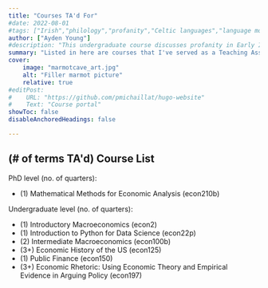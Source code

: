 ```yaml
---
title: "Courses TA'd For" 
#date: 2022-08-01
#tags: ["Irish","philology","profanity","Celtic languages","language modernization"]
author: ["Ayden Young"]
#description: "This undergraduate course discusses profanity in Early Irish." 
summary: "Listed in here are courses that I've served as a Teaching Assistant for during my time as a graduate student at UCSC." 
cover:
    image: "marmotcave_art.jpg"
    alt: "Filler marmot picture"
    relative: true
#editPost:
#    URL: "https://github.com/pmichaillat/hugo-website"
#    Text: "Course portal"
showToc: false
disableAnchoredHeadings: false

---
```


## (# of terms TA'd) Course List

PhD level (no. of quarters):
+ (1) Mathematical Methods for Economic Analysis (econ210b)

Undergraduate level (no. of quarters):
+ (1) Introductory Macroeconomics (econ2)
+ (1) Introduction to Python for Data Science (econ22p)
+ (2) Intermediate Macroeconomics (econ100b)
+ (3+) Economic History of the US (econ125)
+ (1) Public Finance (econ150)
+ (3+) Economic Rhetoric: Using Economic Theory and Empirical Evidence in Arguing Policy (econ197)
